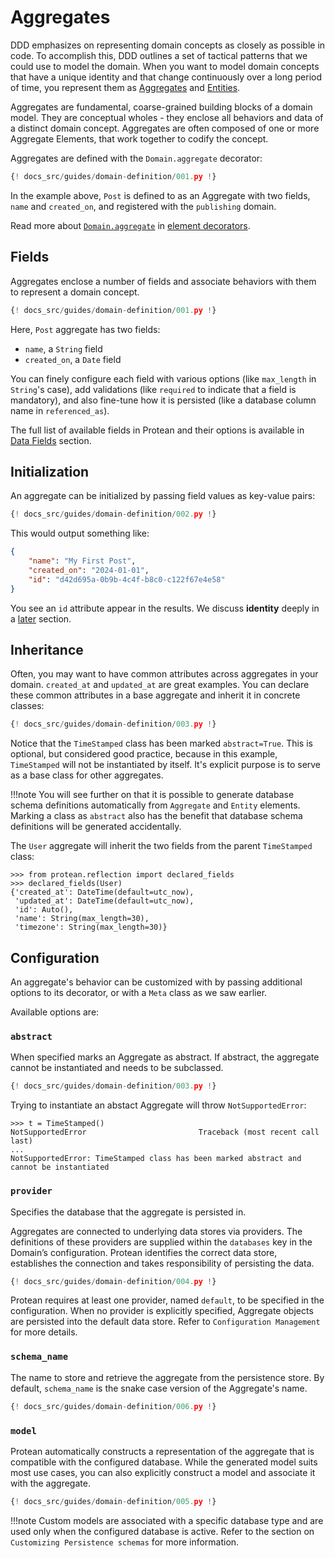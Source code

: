 # Aggregates

DDD emphasizes on representing domain concepts as closely as possible in code.
To accomplish this, DDD outlines a set of tactical patterns that we could use
to model the domain. When you want to model domain concepts that have a unique
identity and that change continuously over a long period of time, you
represent them as [Aggregates](#aggregates) and [Entities](#entities).

Aggregates are fundamental, coarse-grained building blocks of a domain model.
They are conceptual wholes - they enclose all behaviors and data of a distinct
domain concept. Aggregates are often composed of one or more Aggregate
Elements, that work together to codify the concept.

Aggregates are defined with the `Domain.aggregate` decorator:

```python hl_lines="8"
{! docs_src/guides/domain-definition/001.py !}
```

In the example above, `Post` is defined to as an Aggregate with two fields,
`name` and `created_on`, and registered with the `publishing` domain.

Read more about
[`Domain.aggregate`](../compose-a-domain/element-decorators.md#domainaggregate)
in [element decorators](../compose-a-domain/element-decorators.md).

## Fields

Aggregates enclose a number of fields and associate behaviors with them to
represent a domain concept.

```python hl_lines="10-11"
{! docs_src/guides/domain-definition/001.py !}
```

Here, `Post` aggregate has two fields:

- `name`, a `String` field
- `created_on`, a `Date` field

You can finely configure each field with various options (like `max_length` in
`String`'s case), add validations (like `required` to indicate that a field is
mandatory), and also fine-tune how it is persisted (like a database column
name in `referenced_as`).

The full list of available fields in Protean and their options is available in
[Data Fields](../data-fields/index.md) section.

## Initialization

An aggregate can be initialized by passing field values as key-value pairs:

```python hl_lines="17"
{! docs_src/guides/domain-definition/002.py !}
```

This would output something like:

```json
{
    "name": "My First Post",
    "created_on": "2024-01-01",
    "id": "d42d695a-0b9b-4c4f-b8c0-c122f67e4e58"
}
```

You see an `id` attribute appear in the results. We discuss **identity**
deeply in a [later](identity.md) section.

## Inheritance

Often, you may want to have common attributes across aggregates in your domain.
`created_at` and `updated_at` are great examples. You can declare these common
attributes in a base aggregate and inherit it in concrete classes:

```python hl_lines="9-10 16"
{! docs_src/guides/domain-definition/003.py !}
```

Notice that the `TimeStamped` class has been marked `abstract=True`. This is
optional, but considered good practice, because in this example, `TimeStamped`
will not be instantiated by itself. It's explicit purpose is to serve as a base
class for other aggregates.

!!!note
    You will see further on that it is possible to generate database schema
    definitions automatically from `Aggregate` and `Entity` elements. Marking
    a class as `abstract` also has the benefit that database schema definitions
    will be generated accidentally.

The `User` aggregate will inherit the two fields from the parent `TimeStamped`
class:

```shell hl_lines="3 4"
>>> from protean.reflection import declared_fields
>>> declared_fields(User)
{'created_at': DateTime(default=utc_now),
 'updated_at': DateTime(default=utc_now),
 'id': Auto(),
 'name': String(max_length=30),
 'timezone': String(max_length=30)}
```

## Configuration

An aggregate's behavior can be customized with by passing additional options
to its decorator, or with a `Meta` class as we saw earlier.

Available options are:

### `abstract`

When specified marks an Aggregate as abstract. If abstract, the aggregate
cannot be instantiated and needs to be subclassed.

```python hl_lines="12"
{! docs_src/guides/domain-definition/003.py !}
```

Trying to instantiate an abstact Aggregate will throw `NotSupportedError`:

```shell
>>> t = TimeStamped()
NotSupportedError                         Traceback (most recent call last)
...
NotSupportedError: TimeStamped class has been marked abstract and cannot be instantiated
```

### `provider`

Specifies the database that the aggregate is persisted in.

Aggregates are connected to underlying data stores via providers. The
definitions of these providers are supplied within the `databases` key in the
Domain’s configuration. Protean identifies the correct data store, establishes
the connection and takes responsibility of persisting the data.

```python hl_lines="5-16 19"
{! docs_src/guides/domain-definition/004.py !}
```

Protean requires at least one provider, named `default`, to be specified in the
configuration. When no provider is explicitly specified, Aggregate objects are
persisted into the default data store. Refer to `Configuration Management`
for more details.
<!-- FIXME Update Configuration Management link in above paragraph -->

### `schema_name`

The name to store and retrieve the aggregate from the persistence store. By
default, `schema_name` is the snake case version of the Aggregate's name.

```python hl_lines="12-13"
{! docs_src/guides/domain-definition/006.py !}
```

### `model`

Protean automatically constructs a representation of the aggregate that is
compatible with the configured database. While the generated model suits most
use cases, you can also explicitly construct a model and associate it with
the aggregate.

```python hl_lines="22-25"
{! docs_src/guides/domain-definition/005.py !}
```

!!!note
    Custom models are associated with a specific database type and are
    used only when the configured database is active. Refer to the section on
    `Customizing Persistence schemas` for more information.
    <!-- FIXME Add link to customizing persistence schemas -->

